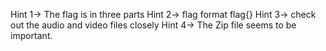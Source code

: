Hint 1-> The flag is in three parts 
Hint 2-> flag format flag{}
Hint 3-> check out the audio and video files closely
Hint 4-> The Zip file seems to be important.
